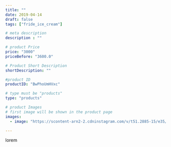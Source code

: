 ```yaml
---
title: ""
date: 2019-04-14
draft: false
tags: ["fride_ice_cream"]

# meta description
description : ""

# product Price
price: "3000"
priceBefore: "3600.0"

# Product Short Description
shortDescription: ""

#product ID
productID: "BwPhoUmHVxc"

# type must be "products"
type: "products"

# product Images
# first image will be shown in the product page
images:
  - image: "https://scontent-arn2-2.cdninstagram.com/v/t51.2885-15/e35/56220362_842702242743953_2388762099941432331_n.jpg?se=7&tp=1&_nc_ht=scontent-arn2-2.cdninstagram.com&_nc_cat=105&_nc_ohc=T5f8QCsitK4AX_SN1AH&ccb=7-4&oh=a266afe5c33b811ff8c084dd58a01f0c&oe=6084B6DE&ig_cache_key=MjAyMTk4MjY2NDE0MDg3Mjc5Ng%3D%3D.2-ccb7-4"

---
```

lorem
